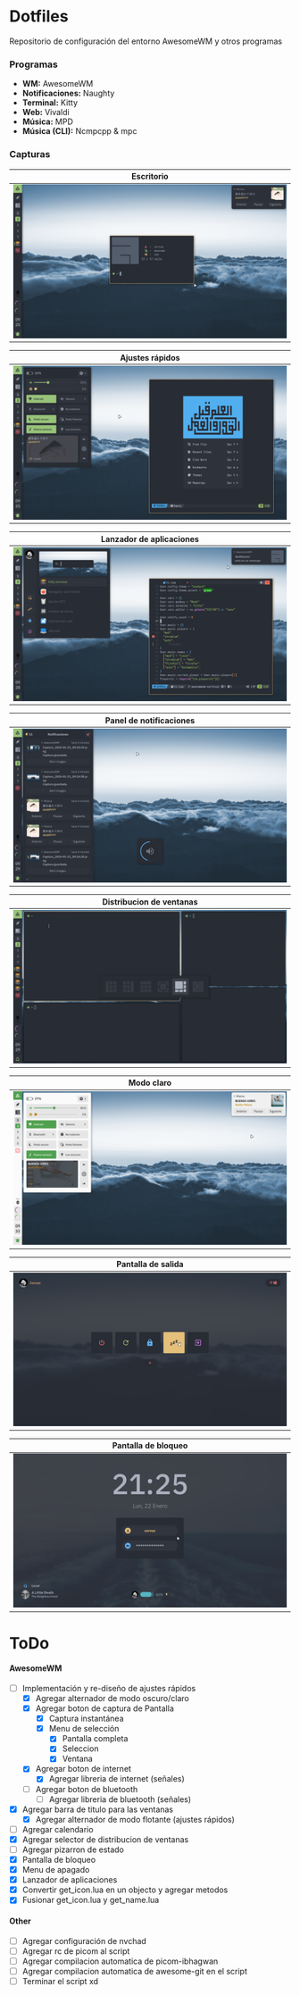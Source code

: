 # Dotfiles

Repositorio de configuración del entorno AwesomeWM y otros programas

### Programas

- **WM:** AwesomeWM
- **Notificaciones:** Naughty
- **Terminal:** Kitty
- **Web:** Vivaldi
- **Música:** MPD
- **Música (CLI):** Ncmpcpp & mpc

### Capturas

| <b>Escritorio</b>                                                                                                                               |
| ----------------------------------------------------------------------------------------------------------------------------------------------- |
| <a href="#--------"><img src="https://raw.githubusercontent.com/Lik-e/Dotfiles/main/.github/screenshots/01.png" alt="bottom panel preview"></a> |

| <b>Ajustes rápidos</b>                                                                                                                          |
| ----------------------------------------------------------------------------------------------------------------------------------------------- |
| <a href="#--------"><img src="https://raw.githubusercontent.com/Lik-e/Dotfiles/main/.github/screenshots/02.png" alt="bottom panel preview"></a> |

| <b>Lanzador de aplicaciones</b>                                                                                                                 |
| ----------------------------------------------------------------------------------------------------------------------------------------------- |
| <a href="#--------"><img src="https://raw.githubusercontent.com/Lik-e/Dotfiles/main/.github/screenshots/03.png" alt="bottom panel preview"></a> |

| <b>Panel de notificaciones</b>                                                                                                                  |
| ----------------------------------------------------------------------------------------------------------------------------------------------- |
| <a href="#--------"><img src="https://raw.githubusercontent.com/Lik-e/Dotfiles/main/.github/screenshots/04.png" alt="bottom panel preview"></a> |

| <b>Distribucion de ventanas</b>                                                                                                                 |
| ----------------------------------------------------------------------------------------------------------------------------------------------- |
| <a href="#--------"><img src="https://raw.githubusercontent.com/Lik-e/Dotfiles/main/.github/screenshots/05.png" alt="bottom panel preview"></a> |

| <b>Modo claro</b>                                                                                                                               |
| ----------------------------------------------------------------------------------------------------------------------------------------------- |
| <a href="#--------"><img src="https://raw.githubusercontent.com/Lik-e/Dotfiles/main/.github/screenshots/06.png" alt="bottom panel preview"></a> |

| <b>Pantalla de salida</b>                                                                                                                       |
| ----------------------------------------------------------------------------------------------------------------------------------------------- |
| <a href="#--------"><img src="https://raw.githubusercontent.com/Lik-e/Dotfiles/main/.github/screenshots/07.png" alt="bottom panel preview"></a> |

| <b>Pantalla de bloqueo</b>                                                                                                                      |
| ----------------------------------------------------------------------------------------------------------------------------------------------- |
| <a href="#--------"><img src="https://raw.githubusercontent.com/Lik-e/Dotfiles/main/.github/screenshots/08.png" alt="bottom panel preview"></a> |

# ToDo

#### AwesomeWM

- [ ] Implementación y re-diseño de ajustes rápidos
  - [x] Agregar alternador de modo oscuro/claro
  - [x] Agregar boton de captura de Pantalla
    - [x] Captura instantánea
    - [x] Menu de selección
      - [x] Pantalla completa
      - [x] Seleccion
      - [x] Ventana
  - [x] Agregar boton de internet
    - [x] Agregar libreria de internet (señales)
  - [ ] Agregar boton de bluetooth
    - [ ] Agregar libreria de bluetooth (señales)
- [X] Agregar barra de titulo para las ventanas
  - [X] Agregar alternador de modo flotante (ajustes rápidos)
- [ ] Agregar calendario
- [X] Agregar selector de distribucion de ventanas
- [ ] Agregar pizarron de estado
- [x] Pantalla de bloqueo
- [x] Menu de apagado
- [x] Lanzador de aplicaciones
- [x] Convertir get_icon.lua en un objecto y agregar metodos
- [x] Fusionar get_icon.lua y get_name.lua

#### Other

- [ ] Agregar configuración de nvchad
- [ ] Agregar rc de picom al script
- [ ] Agregar compilacion automatica de picom-ibhagwan
- [ ] Agregar compilacion automatica de awesome-git en el script
- [ ] Terminar el script xd
